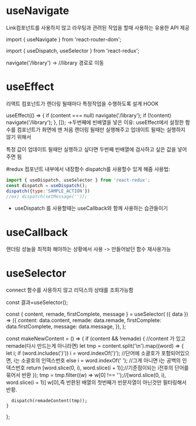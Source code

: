 # useNavigate

Link컴포넌트를 사용하지 않고 라우팅과 관려된 작업을 할때 사용하는 유용한 API 제공

import { useNavigate } from 'react-router-dom';

import { useDispatch, useSelector } from 'react-redux';

navigate('/library') -> //library 경로로 이동

# useEffect
리액트 컴포넌트가 랜더링 될때마다 특정작업을 수행하도록 설계 HOOK

  useEffect(() => {
    if (content === null) navigate('/library');
    if (!content) navigate('/library');
  }, []);
->두번째에 빈배열을 넣은 이유: useEffect에서 설정한 함수를 컴포넌트가 화면에 맨 처음 랜더링 될때만 실행해주고 업데이트 될때는 실행하지 않기 위해서

특정 값이 업데이트 될때만 실행하고 싶다면 두번째 빈배열에 검사하고 싶은 값을 넣어주면 됨

#redux 
컴포넌트 내부에서 내장함수 dispatch를 사용할수 있게 해줌
사용법: 
```js
import { useDispatch, useSelector } from 'react-redux';
const dispatch = useDispatch();
dispatch({type:'SAMPLE_ACTION'})
//ex) dispatch(setMessage(''));
```

- useDispatch 를 사용할때는 useCallback와 함께 사용하는 습관들이기

# useCallback

렌더링 성늘을 최적화 해야하는 상황에서 사용 -> 만들어놨던 함수 재사용가능

# useSelector
connect 함수를 사용하지 않고 리덕스의 상태를 조회가능함

const 결과=useSelector();

 const { content, remade, firstComplete, message } = useSelector(
    ({ data }) => ({
      content: data.content,
      remade: data.remade,
      firstComplete: data.firstComplete,
      message: data.message,
    }),
  );


  const makeNewContent = () => {
    if (content && !remade) { //content 가 있고 remade(다시 만드는게 아니라면)
      let tmp = content.split('\n').map((word) => {
        let i;
        if (word.includes(')')) i = word.indexOf(')'); //단어에 소괄호가 포함되어있으면, i는 소괄호의 인덱스번호
        else i = word.indexOf(' '); //그게 아니면 i는 공백의 인덱스번호
        return [word.slice(0, i), word.slice(i + 1)];//기준점이되는 i전후의 단어를 묶어서 반환
      });
      tmp = tmp.filter((w) => w[0] !== '');//[word.slice(0, i), word.slice(i + 1)] w[0],즉 반환된 배열의 첫번째가 빈문자열이 아닌것만 필터링해서 반황.

      dispatch(remadeContent(tmp));
    }
  };


